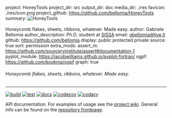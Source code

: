 project: HoneyTools
project_dir: src
output_dir: doc
media_dir: ./res
favicon: ./res/icon.png
project_github: https://github.com/bellomia/HoneyTools
summary: ![HoneyTools](|media|/logo.svg)<br/><br/>
         Honeycomb flakes, sheets, ribbons, whatever. Made easy.
author: Gabriele Bellomia
author_description: Ph.D. student at [SISSA](https://cm.sissa.it)
email: gbellomia@live.it
github: https://github.com/bellomia
display: public
         protected
         private
source: true
sort: permission
extra_mods: 
            assert_m: https://github.com/sourceryinstitute/assert#documentation-1
            pyplot_module: https://jacobwilliams.github.io/pyplot-fortran/
            ogpf: https://github.com/kookma/ogpf
graph: true

###### Honeycomb flakes, sheets, ribbons, whatever. Made easy.
-------
[![build](https://img.shields.io/github/workflow/status/bellomia/honeytools/BUILD?logo=Fortran&style=flat-square)](https://github.com/bellomia/HoneyTools/actions/workflows/build.yaml)
[![test](https://img.shields.io/github/workflow/status/bellomia/honeytools/TEST?label=test-suite&logo=Fortran&style=flat-square)](https://github.com/bellomia/HoneyTools/actions/workflows/test.yaml)
[![docs](https://img.shields.io/github/workflow/status/bellomia/honeytools/DOCS?label=docs-gen&logo=Fortran&style=flat-square)](https://github.com/bellomia/HoneyTools/actions/workflows/docs.yaml)
[![codecov](https://img.shields.io/codecov/c/github/bellomia/honeytools?label=coverage&logo=codecov&style=flat-square)](https://codecov.io/gh/bellomia/honeytools)
[![codacy](https://img.shields.io/codacy/grade/6cad511300d34773b5991a16933d7a7f?logo=codacy&style=flat-square)](https://www.codacy.com/gh/bellomia/HoneyTools/dashboard?utm_source=github.com&amp;utm_medium=referral&amp;utm_content=bellomia/HoneyTools&amp;utm_campaign=Badge_Grade)

API documentation. For examples of usage see the [project wiki](https://github.com/bellomia/HoneyTools/wiki). General info can be found on the [repository frontpage](https://github.com/bellomia/HoneyTools).